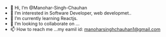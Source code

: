 - 👋 Hi, I’m @Manohar-Singh-Chauhan
- 👀 I’m interested in Software Developer, web developmet..
- 🌱 I’m currently learning Reactjs.
- 💞️ I’m looking to collaborate on ...
- 📫 How to reach me ...my eamil id: manoharsinghchauhan1@gmail.com

<!---
Manohar-Singh-Chauhan/Manohar-Singh-Chauhan is a ✨ special ✨ repository because its `README.md` (this file) appears on your GitHub profile.
You can click the Preview link to take a look at your changes.
--->

